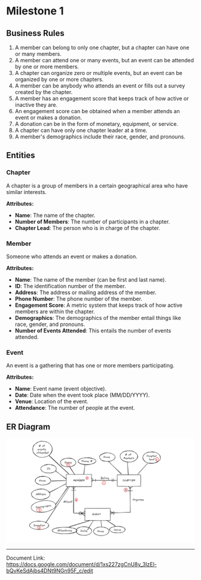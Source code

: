 # Milestone 1

## Business Rules

1. A member can belong to only one chapter, but a chapter can have one or many members.
2. A member can attend one or many events, but an event can be attended by one or more members.
3. A chapter can organize zero or multiple events, but an event can be organized by one or more chapters.
4. A member can be anybody who attends an event or fills out a survey created by the chapter.
5. A member has an engagement score that keeps track of how active or inactive they are.
6. An engagement score can be obtained when a member attends an event or makes a donation.
7. A donation can be in the form of monetary, equipment, or service.
8. A chapter can have only one chapter leader at a time.
9. A member's demographics include their race, gender, and pronouns.

## Entities

### Chapter

A chapter is a group of members in a certain geographical area who have similar interests.

**Attributes:**

- **Name**: The name of the chapter.
- **Number of Members**: The number of participants in a chapter.
- **Chapter Lead**: The person who is in charge of the chapter.

### Member

Someone who attends an event or makes a donation.

**Attributes:**

- **Name**: The name of the member (can be first and last name).
- **ID**: The identification number of the member.
- **Address**: The address or mailing address of the member.
- **Phone Number**: The phone number of the member.
- **Engagement Score**: A metric system that keeps track of how active members are within the chapter.
- **Demographics**: The demographics of the member entail things like race, gender, and pronouns.
- **Number of Events Attended**: This entails the number of events attended.

### Event

An event is a gathering that has one or more members participating.

**Attributes:**

- **Name**: Event name (event objective).
- **Date**: Date when the event took place (MM/DD/YYYY).
- **Venue**: Location of the event.
- **Attendance**: The number of people at the event.

## ER Diagram

![ER Diagram](ER_diagram.PNG)

---

Document Link: https://docs.google.com/document/d/1xs227zgCnU8y_3lzEl-bQvKeSdAjbs4DNt9NGn95F_c/edit
